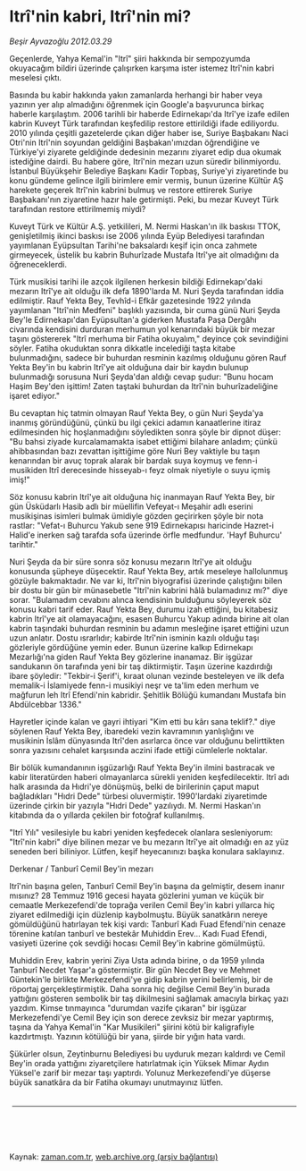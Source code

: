# Itrî'nin kabri, Itrî'nin mi?

*Beşir Ayvazoğlu 2012.03.29*

<td class="columnist-detail">
<p>Geçenlerde, Yahya Kemal'in "Itrî" şiiri hakkında bir sempozyumda okuyacağım bildiri üzerinde çalışırken karşıma ister istemez Itrî'nin kabri meselesi çıktı.</p>
<p>
<div id="haberMetinDiv">
<p> Basında bu kabir hakkında yakın zamanlarda herhangi bir haber veya yazının yer alıp almadığını öğrenmek için Google'a başvurunca birkaç haberle karşılaştım. 2006 tarihli bir haberde Edirnekapı'da Itrî'ye izafe edilen kabrin Kuveyt Türk tarafından keşfedilip restore ettirildiği ifade ediliyordu. 2010 yılında çeşitli gazetelerde çıkan diğer haber ise, Suriye Başbakanı Naci Otri'nin Itrî'nin soyundan geldiğini Başbakan'ımızdan öğrendiğine ve Türkiye'yi ziyarete geldiğinde dedesinin mezarını ziyaret edip dua okumak istediğine dairdi. Bu habere göre, Itrî'nin mezarı uzun süredir bilinmiyordu. İstanbul Büyükşehir Belediye Başkanı Kadir Topbaş, Suriye'yi ziyaretinde bu konu gündeme gelince ilgili birimlere emir vermiş, bunun üzerine Kültür AŞ harekete geçerek Itrî'nin kabrini bulmuş ve restore ettirerek Suriye Başbakanı'nın ziyaretine hazır hale getirmişti. Peki, bu mezar Kuveyt Türk tarafından restore ettirilmemiş miydi?
<p> Kuveyt Türk ve Kültür A.Ş. yetkilileri, M. Nermi Haskan'ın ilk baskısı TTOK, genişletilmiş ikinci baskısı ise 2006 yılında Eyüp Belediyesi tarafından yayımlanan Eyüpsultan Tarihi'ne baksalardı keşif için onca zahmete girmeyecek, üstelik bu kabrin Buhurîzade Mustafa Itrî'ye ait olmadığını da öğreneceklerdi.
<p> Türk musikisi tarihi ile azçok ilgilenen herkesin bildiği Edirnekapı'daki mezarın Itrî'ye ait olduğu ilk defa 1890'larda M. Nuri Şeyda tarafından iddia edilmiştir. Rauf Yekta Bey, Tevhîd-i Efkâr gazetesinde 1922 yılında yayımlanan "Itrî'nin Medfeni" başlıklı yazısında, bir cuma günü Nuri Şeyda Bey'le Edirnekapı'dan Eyüpsultan'a giderken Mustafa Paşa Dergâhı civarında kendisini durduran merhumun yol kenarındaki büyük bir mezar taşını göstererek "Itrî merhuma bir Fatiha okuyalım," deyince çok sevindiğini söyler. Fatiha okuduktan sonra dikkatle incelediği taşta kitabe bulunmadığını, sadece bir buhurdan resminin kazılmış olduğunu gören Rauf Yekta Bey'in bu kabrin Itrî'ye ait olduğuna dair bir kaydın bulunup bulunmadığı sorusuna Nuri Şeyda'dan aldığı cevap şudur: "Bunu hocam Haşim Bey'den işittim! Zaten taştaki buhurdan da Itrî'nin buhurîzadeliğine işaret ediyor."
<p> Bu cevaptan hiç tatmin olmayan Rauf Yekta Bey, o gün Nuri Şeyda'ya inanmış göründüğünü, çünkü bu ilgi çekici adamın kanaatlerine itiraz edilmesinden hiç hoşlanmadığını söyledikten sonra şöyle bir dipnot düşer: "Bu bahsi ziyade kurcalamamakta isabet ettiğimi bilahare anladım; çünkü ahibbasından bazı zevattan işittiğime göre Nuri Bey vaktiyle bu taşın kenarından bir avuç toprak alarak bir bardak suya koymuş ve fenn-i musikiden Itrî derecesinde hisseyab-ı feyz olmak niyetiyle o suyu içmiş imiş!"
<p> Söz konusu kabrin Itrî'ye ait olduğuna hiç inanmayan Rauf Yekta Bey, bir gün Üsküdarlı Hasib adlı bir müellifin Vefeyat-ı Meşahir adlı eserini musikişinas isimleri bulmak ümidiyle gözden geçirirken şöyle bir nota rastlar: "Vefat-ı Buhurcu Yakub sene 919 Edirnekapısı haricinde Hazret-i Halid'e inerken sağ tarafda sofa üzerinde örfle medfundur. 'Hayf Buhurcu' tarihtir."
<p> Nuri Şeyda da bir süre sonra söz konusu mezarın Itrî'ye ait olduğu konusunda şüpheye düşecektir. Rauf Yekta Bey, artık meseleye hallolunmuş gözüyle bakmaktadır. Ne var ki, Itrî'nin biyografisi üzerinde çalıştığını bilen bir dostu bir gün bir münasebetle "Itrî'nin kabrini hâlâ bulamadınız mı?" diye sorar. "Bulamadım cevabını alınca kendisinin bulduğunu söyleyerek söz konusu kabri tarif eder. Rauf Yekta Bey, durumu izah ettiğini, bu kitabesiz kabrin Itrî'ye ait olamayacağını, esasen Buhurcu Yakup adında birine ait olan kabrin taşındaki buhurdan resminin bu adamın mesleğine işaret ettiğini uzun uzun anlatır. Dostu ısrarlıdır; kabirde Itrî'nin isminin kazılı olduğu taşı gözleriyle gördüğüne yemin eder. Bunun üzerine kalkıp Edirnekapı Mezarlığı'na giden Rauf Yekta Bey gözlerine inanamaz. Bir işgüzar sandukanın ön tarafında yeni bir taş diktirmiştir. Taşın üzerine kazdırdığı ibare şöyledir: "Tekbir-i Şerif'i, kıraat olunan vezinde besteleyen ve ilk defa memalik-i İslamiyede fenn-i musikiyi neşr ve ta'lim eden merhum ve mağfurun leh Itrî Efendi'nin kabridir. Şehitlik Bölüğü kumandanı Mustafa bin Abdülcebbar 1336."
<p> Hayretler içinde kalan ve gayri ihtiyari "Kim etti bu kârı sana teklif?." diye söylenen Rauf Yekta Bey, ibaredeki vezin kavramının yanlışlığını ve musikinin İslâm dünyasında Itrî'den asırlarca önce var olduğunu belirttikten sonra yazısını cehalet karşısında aczini ifade ettiği cümlelerle noktalar.
<p> Bir bölük kumandanının işgüzarlığı Rauf Yekta Bey'in ilmini bastıracak ve kabir literatürden haberi olmayanlarca sürekli yeniden keşfedilecektir. Itrî adı halk arasında da Hıdri'ye dönüşmüş, belki de birilerinin çaput maput bağladıkları "Hıdri Dede" türbesi oluvermiştir. 1990'lardaki ziyaretimde üzerinde çirkin bir yazıyla "Hıdri Dede" yazılıydı. M. Nermi Haskan'ın kitabında da o yıllarda çekilen bir fotoğraf kullanılmış.
<p> "Itrî Yılı" vesilesiyle bu kabri yeniden keşfedecek olanlara sesleniyorum: "Itrî'nin kabri" diye bilinen mezar ve bu mezarın Itrî'ye ait olmadığı en az yüz seneden beri biliniyor. Lütfen, keşif heyecanınızı başka konulara saklayınız. 
<p>Derkenar / Tanburî Cemil Bey'in mezarı
<p>Itrî'nin başına gelen, Tanburî Cemil Bey'in başına da gelmiştir, desem inanır mısınız? 28 Temmuz 1916 gecesi hayata gözlerini yuman ve küçük bir cemaatle Merkezefendi'de toprağa verilen Cemil Bey'in kabri yıllarca hiç ziyaret edilmediği için düzlenip kaybolmuştu. Büyük sanatkârın nereye gömüldüğünü hatırlayan tek kişi vardı: Tanburî Kadı Fuad Efendi'nin cenaze törenine katılan tanburî ve bestekâr Muhiddin Erev... Kadı Fuad Efendi, vasiyeti üzerine çok sevdiği hocası Cemil Bey'in kabrine gömülmüştü.
<p> Muhiddin Erev, kabrin yerini Ziya Usta adında birine, o da 1959 yılında Tanburî Necdet Yaşar'a göstermiştir. Bir gün Necdet Bey ve Mehmet Güntekin'le birlikte Merkezefendi'ye gidip kabrin yerini belirlemiş, bir de röportaj gerçekleştirmiştik. Daha sonra hiç değilse Cemil Bey'in burada yattığını gösteren sembolik bir taş dikilmesini sağlamak amacıyla birkaç yazı yazdım. Kimse tınmayınca "durumdan vazife çıkaran" bir işgüzar Merkezefendi'ye Cemil Bey için son derece zevksiz bir mezar yaptırmış, taşına da Yahya Kemal'in "Kar Musikileri" şiirini kötü bir kaligrafiyle kazdırtmıştı. Yazının kötülüğü bir yana, şiirde bir yığın hata vardı.
<p> Şükürler olsun, Zeytinburnu Belediyesi bu uyduruk mezarı kaldırdı ve Cemil Bey'in orada yattığını ziyaretçilere hatırlatmak için Yüksek Mimar Aydın Yüksel'e zarif bir mezar taşı yaptırdı. Yolunuz Merkezefendi'ye düşerse büyük sanatkâra da bir Fatiha okumayı unutmayınız lütfen. </p></p></p></p></p></p></p></p></p></p></p></p></p></div>
</p>

<div class="latest-news-main" style="font-size:11pt;width:510px;padding:5px;">
<hr color="#333333" size="1"/>

</div>

<p><br>
		 </br></p></td>

Kaynak: [zaman.com.tr](http://zaman.com.tr/yazar.do?yazino=1265496), [web.archive.org (arşiv bağlantısı)](http://web.archive.org/web/20120513071357/http://zaman.com.tr/yazar.do?yazino=1265496)
